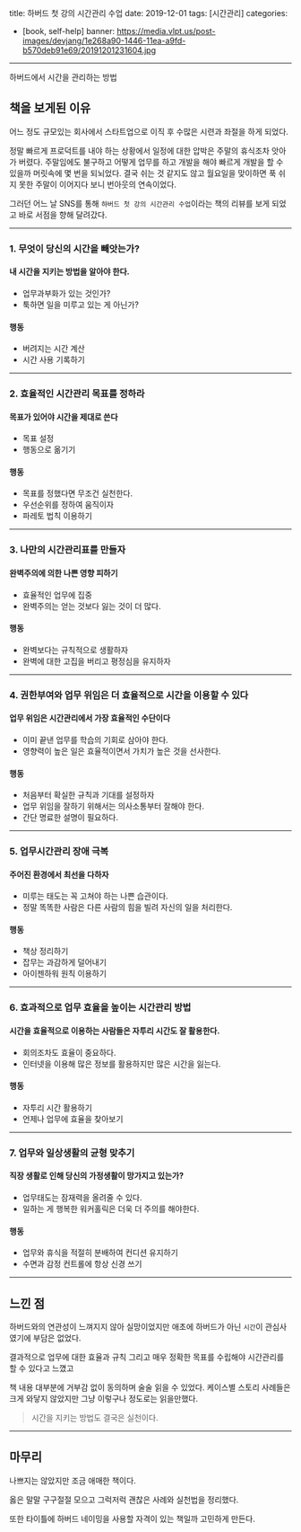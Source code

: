 title: 하버드 첫 강의 시간관리 수업
date: 2019-12-01
tags: [시간관리]
categories:
- [book, self-help]
banner: https://media.vlpt.us/post-images/devjang/1e268a90-1446-11ea-a9fd-b570deb91e69/20191201231604.jpg

---

하버드에서 시간을 관리하는 방법

<!-- more -->

## 책을 보게된 이유

어느 정도 규모있는 회사에서 스타트업으로 이직 후 수많은 시련과 좌절을 하게 되었다.

정말 빠르게 프로덕트를 내야 하는 상황에서 일정에 대한 압박은 주말의 휴식조차 앗아가 버렸다.
주말임에도 불구하고 어떻게 업무를 하고 개발을 해야 빠르게 개발을 할 수 있을까 머릿속에 몇 번을 되뇌었다.
결국 쉬는 것 같지도 않고 월요일을 맞이하면 푹 쉬지 못한 주말이 이어지다 보니 번아웃의 연속이었다.

그러던 어느 날 SNS를 통해 `하버드 첫 강의 시간관리 수업`이라는 책의 리뷰를 보게 되었고
바로 서점을 향해 달려갔다.

---

### 1. 무엇이 당신의 시간을 빼앗는가?

#### 내 시간을 지키는 방법을 알아야 한다.

- 업무과부화가 있는 것인가?
- 툭하면 일을 미루고 있는 게 아닌가?

#### 행동

- 버려지는 시간 계산
- 시간 사용 기록하기

---

### 2. 효율적인 시간관리 목표를 정하라

#### 목표가 있어야 시간을 제대로 쓴다

- 목표 설정
- 행동으로 옮기기

#### 행동

- 목표를 정했다면 무조건 실천한다.
- 우선순위를 정하여 움직이자
- 파레토 법칙 이용하기

---

### 3. 나만의 시간관리표를 만들자

#### 완벽주의에 의한 나쁜 영향 피하기

- 효율적인 업무에 집중
- 완벽주의는 얻는 것보다 잃는 것이 더 많다.

#### 행동

- 완벽보다는 규칙적으로 생활하자
- 완벽에 대한 고집을 버리고 평정심을 유지하자

---

### 4. 권한부여와 업무 위임은 더 효율적으로 시간을 이용할 수 있다

#### 업무 위임은 시간관리에서 가장 효율적인 수단이다

- 이미 끝낸 업무를 학습의 기회로 삼아야 한다.
- 영향력이 높은 일은 효율적이면서 가치가 높은 것을 선사한다.

#### 행동

- 처음부터 확실한 규칙과 기대를 설정하자
- 업무 위임을 잘하기 위해서는 의사소통부터 잘해야 한다.
- 간단 명료한 설명이 필요하다.

---

### 5. 업무시간관리 장애 극복

#### 주어진 환경에서 최선을 다하자

- 미루는 태도는 꼭 고쳐야 하는 나쁜 습관이다.
- 정말 똑똑한 사람은 다른 사람의 힘을 빌려 자신의 일을 처리한다.

#### 행동

- 책상 정리하기
- 잡무는 과감하게 덜어내기
- 아이젠하워 원칙 이용하기

---

### 6. 효과적으로 업무 효율을 높이는 시간관리 방법

#### 시간을 효율적으로 이용하는 사람들은 자투리 시간도 잘 활용한다.

- 회의조차도 효율이 중요하다.
- 인터넷을 이용해 많은 정보를 활용하지만 많은 시간을 잃는다.

#### 행동

- 자투리 시간 활용하기
- 언제나 업무에 효율을 찾아보기

---

### 7. 업무와 일상생활의 균형 맞추기

#### 직장 생활로 인해 당신의 가정생활이 망가지고 있는가?

- 업무태도는 잠재력을 올려줄 수 있다.
- 일하는 게 행복한 워커홀릭은 더욱 더 주의를 해야한다.

#### 행동

- 업무와 휴식을 적절히 분배하여 컨디션 유지하기
- 수면과 감정 컨트롤에 항상 신경 쓰기

---

## 느낀 점

하버드와의 연관성이 느껴지지 않아 실망이었지만
애초에 하버드가 아닌 `시간`이 관심사였기에 부담은 없었다.

결과적으로 업무에 대한 효율과 규칙
그리고 매우 정확한 목표를 수립해야 시간관리를 할 수 있다고 느꼈고

책 내용 대부분에 거부감 없이 동의하며 술술 읽을 수 있었다.
케이스별 스토리 사례들은 크게 와닿지 않았지만 그냥 이렇구나 정도로는 읽을만했다.

>시간을 지키는 방법도 결국은 실천이다.

---

## 마무리

나쁘지는 않았지만 조금 애매한 책이다.

옳은 말말 구구절절 모으고 그럭저럭 괜찮은 사례와 실천법을 정리했다.

또한 타이틀에 하버드 네이밍을 사용할 자격이 있는 책일까 고민하게 만든다.
